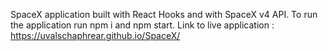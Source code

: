 SpaceX application built with React Hooks and with SpaceX v4 API.
To run the application run npm i and npm start.
Link to live application : https://uvalschaphrear.github.io/SpaceX/
